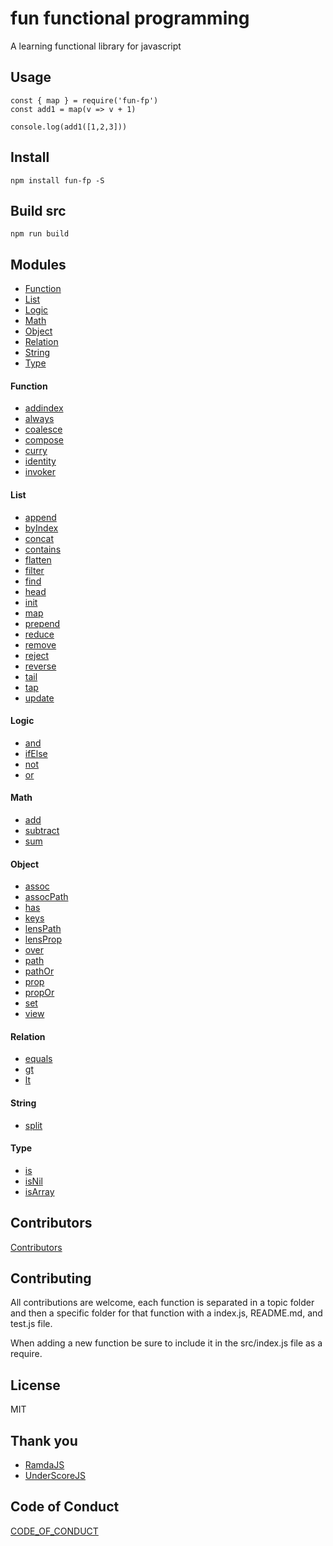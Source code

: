 # fun functional programming

A learning functional library for javascript

## Usage

```
const { map } = require('fun-fp')
const add1 = map(v => v + 1)

console.log(add1([1,2,3]))
```

## Install

```
npm install fun-fp -S
```

## Build src

```
npm run build
```

## Modules

- [Function](#function)
- [List](#list)
- [Logic](#logic)
- [Math](#math)
- [Object](#object)
- [Relation](#relation)
- [String](#string)
- [Type](#type)

#### Function

* [addindex](src/function/addIndex/README.md)
* [always](src/function/always/README.md)
* [coalesce](src/function/coalesce/README.md)
* [compose](src/function/compose/README.md)
* [curry](src/function/curry/README.md)
* [identity](src/function/identity/README.md)
* [invoker](src/function/invoker/README.md)

#### List

* [append](src/list/append/README.md)
* [byIndex](src/list/by-index/README.md)
* [concat](src/list/concat/README.md)
* [contains](src/list/contains/README.md)
* [flatten](src/list/flatten/README.md)
* [filter](src/list/filter/README.md)
* [find](src/list/find/README.md)
* [head](src/list/head/README.md)
* [init](src/list/init/README.md)
* [map](src/list/map/README.md)
* [prepend](src/list/prepend/README.md)
* [reduce](src/list/reduce/README.md)
* [remove](src/list/remove/README.md)
* [reject](src/list/reject/README.md)
* [reverse](src/list/reverse/README.md)
* [tail](src/list/tail/README.md)
* [tap](src/list/tap/README.md)
* [update](src/list/update/README.md)

#### Logic

* [and](src/logic/and/README.md)
* [ifElse](src/logic/ifElse/README.md)
* [not](src/logic/not/README.md)
* [or](src/logic/or/README.md)

#### Math

* [add](src/math/add/README.md)
* [subtract](src/math/subtract/README.md)
* [sum](src/math/sum/README.md)

#### Object

* [assoc](src/object/assoc/README.md)
* [assocPath](src/object/assoc-path/README.md)
* [has](src/object/has/README.md)
* [keys](src/object/keys/README.md)
* [lensPath](src/object/lens-path/README.md)
* [lensProp](src/object/lens-prop/README.md)
* [over](src/object/over/README.md)
* [path](src/object/path/README.md)
* [pathOr](src/object/path-or/README.md)
* [prop](src/object/prop/README.md)
* [propOr](src/object/prop-or/README/md)
* [set](src/object/set/README.md)
* [view](src/object/view/README.md)


#### Relation

* [equals](src/relation/equals/README.md)
* [gt](src/relation/gt/README.md)
* [lt](src/relation/lt/README.md)

#### String

* [split](src/string/split/README.md)

#### Type

* [is](src/type/is/README.md)
* [isNil](src/type/isNil/README.md)
* [isArray](src/type/isArray/README.md)

## Contributors

[Contributors](https://github.com/twilson63/fun-fp/graphs/contributors)


## Contributing

All contributions are welcome, each function is separated in a topic folder and then a specific folder for that function with a index.js, README.md, and test.js file.

When adding a new function be sure to include it in the src/index.js file as a require.

## License

MIT

## Thank you

* [RamdaJS](http://ramdajs.com)
* [UnderScoreJS](http://underscorejs.org)

## Code of Conduct

[CODE_OF_CONDUCT](./CODE_OF_CONDUCT.md)
